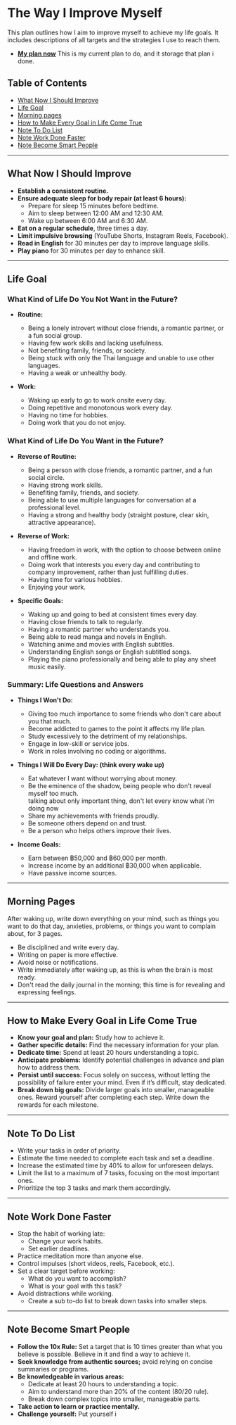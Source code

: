 # The Way I Improve Myself
This plan outlines how I aim to improve myself to achieve my life goals. It includes descriptions of all targets and the strategies I use to reach them.

- **[My plan now](MyPlan.md)**
    This is my current plan to do, and it storage that plan i done.
    

## Table of Contents
- [What Now I Should Improve](#what-now-i-should-improve)
- [Life Goal](#life-goal)
- [Morning pages](#morning-pages)
- [How to Make Every Goal in Life Come True](#how-to-make-every-goal-in-life-come-true)
- [Note To Do List](#note-to-do-list)
- [Note Work Done Faster](#note-work-done-faster)
- [Note Become Smart People](#note-become-smart-people)

---

## What Now I Should Improve
- **Establish a consistent routine.**
- **Ensure adequate sleep for body repair (at least 6 hours):**
    - Prepare for sleep 15 minutes before bedtime.
    - Aim to sleep between 12:00 AM and 12:30 AM.
    - Wake up between 6:00 AM and 6:30 AM.
- **Eat on a regular schedule**, three times a day.
- **Limit impulsive browsing** (YouTube Shorts, Instagram Reels, Facebook).
- **Read in English** for 30 minutes per day to improve language skills.
- **Play piano** for 30 minutes per day to enhance skill.

---

## Life Goal

### What Kind of Life Do You Not Want in the Future?
- **Routine:**
    - Being a lonely introvert without close friends, a romantic partner, or a fun social group.
    - Having few work skills and lacking usefulness.
    - Not benefiting family, friends, or society.
    - Being stuck with only the Thai language and unable to use other languages.
    - Having a weak or unhealthy body.

- **Work:**
    - Waking up early to go to work onsite every day.
    - Doing repetitive and monotonous work every day.
    - Having no time for hobbies.
    - Doing work that you do not enjoy.

### What Kind of Life Do You Want in the Future?
- **Reverse of Routine:**
    - Being a person with close friends, a romantic partner, and a fun social circle.
    - Having strong work skills.
    - Benefiting family, friends, and society.
    - Being able to use multiple languages for conversation at a professional level.
    - Having a strong and healthy body (straight posture, clear skin, attractive appearance).

- **Reverse of Work:**
    - Having freedom in work, with the option to choose between online and offline work.
    - Doing work that interests you every day and contributing to company improvement, rather than just fulfilling duties.
    - Having time for various hobbies.
    - Enjoying your work.

- **Specific Goals:**
    - Waking up and going to bed at consistent times every day.
    - Having close friends to talk to regularly.
    - Having a romantic partner who understands you.
    - Being able to read manga and novels in English.
    - Watching anime and movies with English subtitles.
    - Understanding English songs or English subtitled songs.
    - Playing the piano professionally and being able to play any sheet music easily.

### Summary: Life Questions and Answers
- **Things I Won't Do:**
    - Giving too much importance to some friends who don't care about you that much.
    - Become addicted to games to the point it affects my life plan.
    - Study excessively to the detriment of my relationships.
    - Engage in low-skill or service jobs.
    - Work in roles involving no coding or algorithms.

- **Things I Will Do Every Day: (think every wake up)**
    - Eat whatever I want without worrying about money.
    - Be the eminence of the shadow, being people who don't reveal myself too much. 
      <br>talking about only important thing, don't let every know what i'm doing now
    - Share my achievements with friends proudly.
    - Be someone others depend on and trust.
    - Be a person who helps others improve their lives.

- **Income Goals:**
    - Earn between ฿50,000 and ฿60,000 per month.
    - Increase income by an additional ฿30,000 when applicable.
    - Have passive income sources.

---

## Morning Pages
After waking up, write down everything on your mind, such as things you want to do that day, anxieties, problems, or things you want to complain about, for 3 pages.
- Be disciplined and write every day.
- Writing on paper is more effective.
- Avoid noise or notifications.
- Write immediately after waking up, as this is when the brain is most ready.
- Don't read the daily journal in the morning; this time is for revealing and expressing feelings.

---

## How to Make Every Goal in Life Come True
- **Know your goal and plan:** Study how to achieve it.
- **Gather specific details:** Find the necessary information for your plan.
- **Dedicate time:** Spend at least 20 hours understanding a topic.
- **Anticipate problems:** Identify potential challenges in advance and plan how to address them.
- **Persist until success:** Focus solely on success, without letting the possibility of failure enter your mind. Even if it’s difficult, stay dedicated.
- **Break down big goals:** Divide larger goals into smaller, manageable ones. Reward yourself after completing each step. Write down the rewards for each milestone.

---

## Note To Do List
- Write your tasks in order of priority.
- Estimate the time needed to complete each task and set a deadline.
- Increase the estimated time by 40% to allow for unforeseen delays.
- Limit the list to a maximum of 7 tasks, focusing on the most important ones.
- Prioritize the top 3 tasks and mark them accordingly.

---

## Note Work Done Faster
- Stop the habit of working late:
    - Change your work habits.
    - Set earlier deadlines.
- Practice meditation more than anyone else.
- Control impulses (short videos, reels, Facebook, etc.).
- Set a clear target before working:
    - What do you want to accomplish?
    - What is your goal with this task?
- Avoid distractions while working.
    - Create a sub to-do list to break down tasks into smaller steps.

---

## Note Become Smart People
- **Follow the 10x Rule:** Set a target that is 10 times greater than what you believe is possible. Believe in it and find a way to achieve it.
- **Seek knowledge from authentic sources;** avoid relying on concise summaries or programs.
- **Be knowledgeable in various areas:**
    - Dedicate at least 20 hours to understanding a topic.
    - Aim to understand more than 20% of the content (80/20 rule).
    - Break down complex topics into smaller, manageable parts.
- **Take action to learn or practice mentally.**
- **Challenge yourself:** Put yourself i
